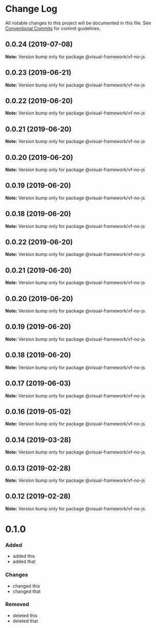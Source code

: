 # Change Log

All notable changes to this project will be documented in this file.
See [Conventional Commits](https://conventionalcommits.org) for commit guidelines.

## 0.0.24 (2019-07-08)

**Note:** Version bump only for package @visual-framework/vf-no-js





## 0.0.23 (2019-06-21)

**Note:** Version bump only for package @visual-framework/vf-no-js





## 0.0.22 (2019-06-20)

**Note:** Version bump only for package @visual-framework/vf-no-js





## 0.0.21 (2019-06-20)

**Note:** Version bump only for package @visual-framework/vf-no-js





## 0.0.20 (2019-06-20)

**Note:** Version bump only for package @visual-framework/vf-no-js





## 0.0.19 (2019-06-20)

**Note:** Version bump only for package @visual-framework/vf-no-js





## 0.0.18 (2019-06-20)

**Note:** Version bump only for package @visual-framework/vf-no-js





## 0.0.22 (2019-06-20)

**Note:** Version bump only for package @visual-framework/vf-no-js





## 0.0.21 (2019-06-20)

**Note:** Version bump only for package @visual-framework/vf-no-js





## 0.0.20 (2019-06-20)

**Note:** Version bump only for package @visual-framework/vf-no-js





## 0.0.19 (2019-06-20)

**Note:** Version bump only for package @visual-framework/vf-no-js





## 0.0.18 (2019-06-20)

**Note:** Version bump only for package @visual-framework/vf-no-js





## 0.0.17 (2019-06-03)

**Note:** Version bump only for package @visual-framework/vf-no-js





## 0.0.16 (2019-05-02)

**Note:** Version bump only for package @visual-framework/vf-no-js





## 0.0.14 (2019-03-28)

**Note:** Version bump only for package @visual-framework/vf-no-js





## 0.0.13 (2019-02-28)

**Note:** Version bump only for package @visual-framework/vf-no-js





## 0.0.12 (2019-02-28)

**Note:** Version bump only for package @visual-framework/vf-no-js





# 0.1.0

### Added
- added this
- added that

### Changes

- changed this
- changed that

### Removed

- deleted this
- deleted that

